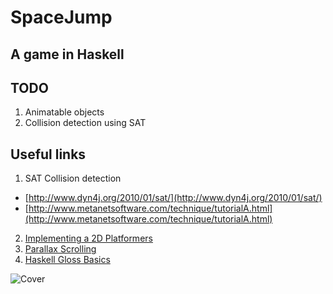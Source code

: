 # SpaceJump
A game in Haskell
---

## TODO
1. Animatable objects
2. Collision detection using SAT

## Useful links
1. SAT Collision detection
  * [http://www.dyn4j.org/2010/01/sat/](http://www.dyn4j.org/2010/01/sat/)
  * [http://www.metanetsoftware.com/technique/tutorialA.html](http://www.metanetsoftware.com/technique/tutorialA.html)
2. [Implementing a 2D Platformers](http://www.gamedev.net/page/resources/_/technical/game-programming/the-guide-to-implementing-2d-platformers-r2936)
3. [Parallax Scrolling](https://gamedevelopment.tutsplus.com/tutorials/parallax-scrolling-a-simple-effective-way-to-add-depth-to-a-2d-game--cms-21510)
4. [Haskell Gloss Basics](http://andrew.gibiansky.com/blog/haskell/haskell-gloss/)

![Cover](http://github.com/linhlenguyen/SpaceJump/bmp/cover.jpg)
